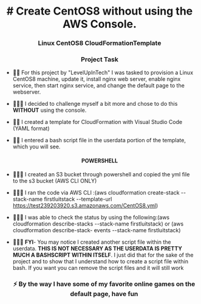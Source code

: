 <h1 align="center"># Create CentOS8 without using the AWS Console.</h1>
<h3 align="center">Linux CentOS8 CloudFormationTemplate</h3>
<h3 align="center">Project Task</h3>

- 🐱‍👤 For this project by "LevelUpInTech" I was tasked to provision a Linux CentOS8 machine, update it, install nginx web server, enable nginx service, then start
      nginx service, and change the default page to the webserver.

- 👨🏾‍🎓 I decided to challenge myself a bit more and chose to do this **WITHOUT** using the console.

- 🐱‍👤 I created a template for CloudFormation with Visual Studio Code  (YAML format)

- 🐱‍👤 I entered a bash script file in the userdata portion of the template, which you will see.
 
 <h4 align="center">POWERSHELL</h4>
 
- 👨🏾‍🎓 I created an S3 bucket through powershell and copied the yml file to the s3 bucket (AWS CLI ONLY)

- 👨🏾‍🎓 I ran the code via AWS CLI :(aws cloudformation create-stack --stack-name firstluitstack --template-url https://test239203920.s3.amazonaws.com/CentOS8.yml)

- 👨🏾‍🎓 I was able to check the status by using the following:(aws cloudformation describe-stacks --stack-name firstluitstack) or (aws cloudformation describe-stack-
     events --stack-name firstluitstack)
     
- 👨🏾‍🎓 **FYI**- You may notice I created another script file within the userdata. **THIS IS NOT NECESSARY AS THE USERDATA IS PRETTY MUCH A BASHSCRIPT WITHIN ITSELF**. I
     just
     did that for the sake of the project and to show that I understand how to create a script file within bash. If you want you can remove the script files and it
     will still work
     <h3 align="center">⚡ By the way I have some of my favorite online games on the default page, have fun</h3>








